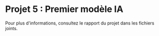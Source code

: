 # Projet 5 : Premier modèle IA

Pour plus d'informations, consultez le rapport du projet dans les fichiers joints.
